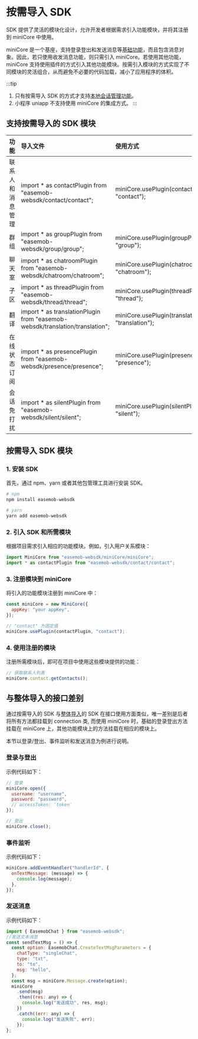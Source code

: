 # 按需导入 SDK

<Toc />

SDK 提供了灵活的模块化设计，允许开发者根据需求引入功能模块，并将其注册到 miniCore 中使用。

miniCore 是一个基座，支持登录登出和发送消息等[基础功能](https://doc.easemob.com/jsdoc/classes/Connection.Connection-1.html)，而且包含消息对象。因此，若只使用收发消息功能，则只需引入 miniCore。若使用其他功能，miniCore 支持使用插件的方式引入其他功能模块。按需引入模块的方式实现了不同模块的灵活组合，从而避免不必要的代码加载，减小了应用程序的体积。

:::tip
1. 只有按需导入 SDK 的方式才支持[本地会话管理功能](conversation_local.html)。
2. 小程序 uniapp 不支持使用 miniCore 的集成方式。
:::

## 支持按需导入的 SDK 模块

| 功能        | 导入文件     | 使用方式          |
| :--------------- | :--------------------------- | :---------------- |
| 联系人和消息管理 | import \* as contactPlugin from "easemob-websdk/contact/contact";     | miniCore.usePlugin(contactPlugin, "contact");         |
| 群组             | import \* as groupPlugin from "easemob-websdk/group/group";    | miniCore.usePlugin(groupPlugin, "group");             |
| 聊天室           | import \* as chatroomPlugin from "easemob-websdk/chatroom/chatroom";  | miniCore.usePlugin(chatroomPlugin, "chatroom");       |
| 子区             | import \* as threadPlugin from "easemob-websdk/thread/thread";    | miniCore.usePlugin(threadPlugin, "thread");           |
| 翻译             | import \* as translationPlugin from "easemob-websdk/translation/translation"; | miniCore.usePlugin(translationPlugin, "translation"); |
| 在线状态订阅     | import \* as presencePlugin from "easemob-websdk/presence/presence";   | miniCore.usePlugin(presencePlugin, "presence");       |
| 会话免打扰     |  import \* as silentPlugin from "easemob-websdk/silent/silent";          | miniCore.usePlugin(silentPlugin, "silent");       |

## 按需导入 SDK 模块

### 1. 安装 SDK

首先，通过 npm、yarn 或者其他包管理工具进行安装 SDK。

```bash
# npm
npm install easemob-websdk

# yarn
yarn add easemob-websdk
```

### 2. 引入 SDK 和所需模块

根据项目需求引入相应的功能模块。例如，引入用户关系模块：

```JavaScript
import MiniCore from "easemob-websdk/miniCore/miniCore";
import * as contactPlugin from "easemob-websdk/contact/contact";
```

### 3. 注册模块到 miniCore

将引入的功能模块注册到 miniCore 中：

```JavaScript
const miniCore = new MiniCore({
  appKey: "your appKey",
});

// "contact" 为固定值
miniCore.usePlugin(contactPlugin, "contact");
```

### 4. 使用注册的模块

注册所需模块后，即可在项目中使用这些模块提供的功能：

```JavaScript
// 获取联系人列表
miniCore.contact.getContacts();
```

## 与整体导入的接口差别

通过按需导入的 SDK 与[整体导入](overview.html#引入-sdk)的 SDK 在接口使用方面类似，唯一差别是后者将所有方法都挂载到 connection 类, 而使用 miniCore 时，基础的登录登出方法挂载在 miniCore 上，其他功能模块上的方法挂载在相应的模块上。

本节以登录/登出、事件监听和发送消息为例进行说明。

### 登录与登出

示例代码如下：

```JavaScript
// 登录
miniCore.open({
  username: "username",
  password: "password",
  // accessToken: 'token'
});

// 登出
miniCore.close();
```

### 事件监听

示例代码如下：

```JavaScript
miniCore.addEventHandler("handlerId", {
  onTextMessage: (message) => {
    console.log(message);
  },
});
```

### 发送消息

示例代码如下：

```JavaScript
import { EasemobChat } from "easemob-websdk";
//发送文本消息
const sendTextMsg = () => {
  const option: EasemobChat.CreateTextMsgParameters = {
    chatType: "singleChat",
    type: "txt",
    to: "to",
    msg: "hello",
  };
  const msg = miniCore.Message.create(option);
  miniCore
    .send(msg)
    .then((res: any) => {
      console.log("发送成功", res, msg);
    })
    .catch((err: any) => {
      console.log("发送失败", err);
    });
};
```

